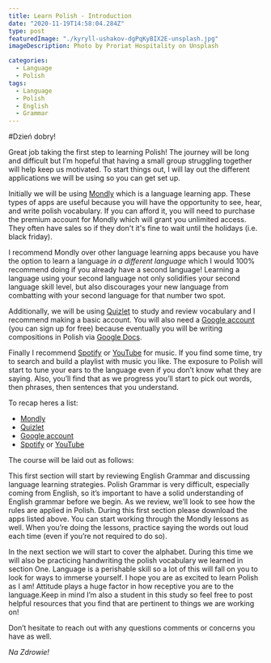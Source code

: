 ```yaml
---
title: Learn Polish - Introduction
date: "2020-11-19T14:58:04.284Z"
type: post
featuredImage: "./kyryll-ushakov-dgPqKyBIX2E-unsplash.jpg"
imageDescription: Photo by Proriat Hospitality on Unsplash

categories:
  - Language
  - Polish
tags:
  - Language
  - Polish
  - English
  - Grammar
---
```


#Dzień dobry!

Great job taking the first step to learning Polish! The journey will be long and difficult but I’m hopeful that having a small group struggling together will help keep us motivated. To start things out, I will lay out the different applications we will be using so you can get set up.

Initially we will be using [Mondly](https://www.mondly.com/) which is a language learning app. These types of apps are useful because you will have the opportunity to see, hear, and write polish vocabulary. If you can afford it, you will need to purchase the premium account for Mondly which will grant you unlimited access. They often have sales so if they don't it's fine to wait until the holidays (i.e. black friday).

I recommend Mondly over other language learning apps because you have the option to learn a language _in a different language_ which I would 100% recommend doing if you already have a second language! Learning a language using your second language not only solidifies your second language skill level, but also discourages your new language from combatting with your second language for that number two spot.

Additionally, we will be using [Quizlet](https://quizlet.com/) to study and review vocabulary and I recommend making a basic account. You will also need a [Google account](https://www.google.com/account/about/) (you can sign up for free) because eventually you will be writing compositions in Polish via [Google Docs](https://www.google.com/docs/about/).

Finally I recommend [Spotify](https://www.spotify.com/us/) or [YouTube](https://music.youtube.com/) for music. If you find some time, try to search and build a playlist with music you like. The exposure to Polish will start to tune your ears to the language even if you don’t know what they are saying. Also, you’ll find that as we progress you’ll start to pick out words, then phrases, then sentences that you understand.

To recap heres a list:

- [Mondly](https://www.mondly.com/)
- [Quizlet](https://quizlet.com/)
- [Google account](https://www.google.com/account/about/)
- [Spotify](https://www.spotify.com/us/) or [YouTube](https://music.youtube.com/)

The course will be laid out as follows:

This first section will start by reviewing English Grammar and discussing language learning strategies. Polish Grammar is very difficult, especially coming from English, so it’s important to have a solid understanding of English grammar before we begin. As we review, we’ll look to see how the rules are applied in Polish. During this first section please download the apps listed above. You can start working through the Mondly lessons as well. When you’re doing the lessons, practice saying the words out loud each time (even if you’re not required to do so).

In the next section we will start to cover the alphabet. During this time we will also be practicing handwriting the polish vocabulary we learned in section One. Language is a perishable skill so a lot of this will fall on you to look for ways to immerse yourself. I hope you are as excited to learn Polish as I am! Attitude plays a huge factor in how receptive you are to the language.Keep in mind I’m also a student in this study so feel free to post helpful resources that you find that are pertinent to things we are working on!

Don’t hesitate to reach out with any questions comments or concerns you have as well.

_Na Zdrowie!_
